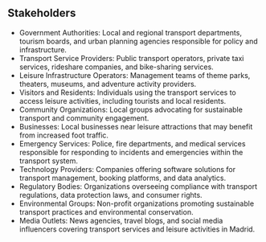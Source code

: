 ## Stakeholders

- Government Authorities: Local and regional transport departments, tourism boards, and urban planning agencies
  responsible for policy and infrastructure.
- Transport Service Providers: Public transport operators, private taxi services, rideshare companies, and bike-sharing
  services.
- Leisure Infrastructure Operators: Management teams of theme parks, theaters, museums, and adventure activity
  providers.
- Visitors and Residents: Individuals using the transport services to access leisure activities, including tourists and
  local residents.
- Community Organizations: Local groups advocating for sustainable transport and community engagement.
- Businesses: Local businesses near leisure attractions that may benefit from increased foot traffic.
- Emergency Services: Police, fire departments, and medical services responsible for responding to incidents and
  emergencies within the transport system.
- Technology Providers: Companies offering software solutions for transport management, booking platforms, and data
  analytics.
- Regulatory Bodies: Organizations overseeing compliance with transport regulations, data protection laws, and consumer
  rights.
- Environmental Groups: Non-profit organizations promoting sustainable transport practices and environmental
  conservation.
- Media Outlets: News agencies, travel blogs, and social media influencers covering transport services and leisure
  activities in Madrid.
